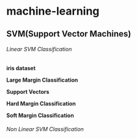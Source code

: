 # machine-learning

## SVM(Support Vector Machines)

###### Linear SVM Classification

**iris dataset**

**Large Margin Classification**

**Support Vectors**

**Hard Margin Classification**

**Soft Margin Classification**

###### Non Linear SVM Classification
